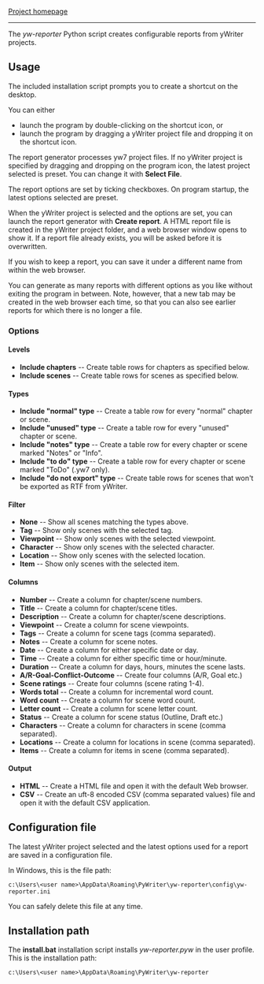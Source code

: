 [Project homepage](https://peter88213.github.io/yw-reporter)

--- 

The *yw-reporter* Python script creates configurable reports from yWriter projects.

## Usage

The included installation script prompts you to create a shortcut on the desktop. 

You can either

- launch the program by double-clicking on the shortcut icon, or
- launch the program by dragging a yWriter project file and dropping it on the shortcut icon.

The report generator processes yw7 project files. If no yWriter project is specified by dragging and dropping on the program icon, the latest project selected is preset. You can change it with **Select File**.

The report options are set by ticking checkboxes. On program startup, the latest options selected are preset.

When the yWriter project is selected and the options are set, you can launch the report generator with **Create report**. A HTML report file is created in the yWriter project folder, and a web browser window opens to show it. If a report file already exists, you will be asked before it is overwritten.

If you wish to keep a report, you can save it under a different name from within the web browser.

You can generate as many reports with different options as you like without exiting the program in between. Note, however, that a new tab may be created in the web browser each time, so that you can also see earlier reports for which there is no longer a file.


### Options

#### Levels

- **Include chapters** -- Create table rows for chapters as specified below.
- **Include scenes** -- Create table rows for scenes as specified below.

#### Types

- **Include "normal" type** -- Create a table row for every "normal" chapter or scene.
- **Include "unused" type** -- Create a table row for every "unused" chapter or scene.
- **Include "notes" type** -- Create a table row for every chapter or scene marked "Notes" or "Info".
- **Include "to do" type** -- Create a table row for every chapter or scene marked "ToDo" (.yw7 only).
- **Include "do not export" type** -- Create table rows for scenes that won't be exported as RTF from yWriter.

#### Filter
- **None** -- Show all scenes matching the types above.
- **Tag** -- Show only scenes with the selected tag.
- **Viewpoint** -- Show only scenes with the selected viewpoint.
- **Character** -- Show only scenes with the selected character.
- **Location** -- Show only scenes with the selected location.
- **Item** -- Show only scenes with the selected item.


#### Columns

- **Number** -- Create a column for chapter/scene numbers.
- **Title** -- Create a column for chapter/scene titles.
- **Description** -- Create a column for chapter/scene descriptions.
- **Viewpoint** -- Create a column for scene viewpoints.
- **Tags** -- Create a column for scene tags (comma separated).
- **Notes** -- Create a column for scene notes.
- **Date** -- Create a column for either specific date or day.
- **Time** -- Create a column for either specific time or hour/minute.
- **Duration** -- Create a column for days, hours, minutes the scene lasts.
- **A/R-Goal-Conflict-Outcome** -- Create four columns (A/R, Goal etc.) 
- **Scene ratings** -- Create four columns (scene rating 1-4).
- **Words total** -- Create a column for incremental word count.
- **Word count** -- Create a column for scene word count.
- **Letter count** -- Create a column for scene letter count.
- **Status** -- Create a column for scene status (Outline, Draft etc.)
- **Characters** -- Create a column for characters in scene (comma separated).
- **Locations** -- Create a column for locations in scene (comma separated).
- **Items** -- Create a column for items in scene (comma separated).


#### Output

- **HTML** -- Create a HTML file and open it with the default Web browser.
- **CSV** -- Create an uft-8 encoded CSV (comma separated values) file and open it with the default CSV application. 


## Configuration file

The latest yWriter project selected and the latest options used for a report are saved in a configuration file. 

In Windows, this is the file path: 

`c:\Users\<user name>\AppData\Roaming\PyWriter\yw-reporter\config\yw-reporter.ini`

You can safely delete this file at any time.

## Installation path

The **install.bat** installation script installs *yw-reporter.pyw* in the user profile. This is the installation path: 

`c:\Users\<user name>\AppData\Roaming\PyWriter\yw-reporter`

